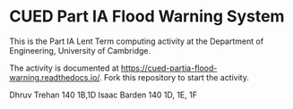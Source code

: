 # CUED Part IA Flood Warning System

This is the Part IA Lent Term computing activity at the Department of
Engineering, University of Cambridge.

The activity is documented at
https://cued-partia-flood-warning.readthedocs.io/. Fork this repository
to start the activity.

Dhruv Trehan 140 1B,1D
Isaac Barden 140 1D, 1E, 1F